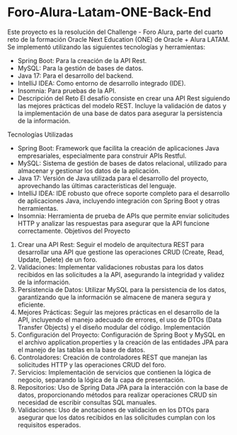 # Foro-Alura-Latam-ONE-Back-End
Este proyecto es la resolución del Challenge - Foro Alura, parte del cuarto reto de la formación Oracle Next Education (ONE) de Oracle + Alura LATAM. Se implementó utilizando las siguientes tecnologías y herramientas:

- Spring Boot: Para la creación de la API Rest.
- MySQL: Para la gestión de bases de datos.
- Java 17: Para el desarrollo del backend.
- IntelliJ IDEA: Como entorno de desarrollo integrado (IDE).
- Insomnia: Para pruebas de la API.
- Descripción del Reto
El desafío consiste en crear una API Rest siguiendo las mejores prácticas del modelo REST. Incluye la validación de datos y la implementación de una base de datos para asegurar la persistencia de la información.

Tecnologías Utilizadas
- Spring Boot: Framework que facilita la creación de aplicaciones Java empresariales, especialmente para construir APIs Restful.
- MySQL: Sistema de gestión de bases de datos relacional, utilizado para almacenar y gestionar los datos de la aplicación.
- Java 17: Versión de Java utilizada para el desarrollo del proyecto, aprovechando las últimas características del lenguaje.
- IntelliJ IDEA: IDE robusto que ofrece soporte completo para el desarrollo de aplicaciones Java, incluyendo integración con Spring Boot y otras herramientas.
- Insomnia: Herramienta de prueba de APIs que permite enviar solicitudes HTTP y analizar las respuestas para asegurar que la API funcione correctamente.
Objetivos del Proyecto
1. Crear una API Rest: Seguir el modelo de arquitectura REST para desarrollar una API que gestione las operaciones CRUD (Create, Read, Update, Delete) de un foro.
2. Validaciones: Implementar validaciones robustas para los datos recibidos en las solicitudes a la API, asegurando la integridad y validez de la información.
3. Persistencia de Datos: Utilizar MySQL para la persistencia de los datos, garantizando que la información se almacene de manera segura y eficiente.
5. Mejores Prácticas: Seguir las mejores prácticas en el desarrollo de la API, incluyendo el manejo adecuado de errores, el uso de DTOs (Data Transfer Objects) y el diseño modular del código.
Implementación
1. Configuración del Proyecto: Configuración de Spring Boot y MySQL en el archivo application.properties y la creación de las entidades JPA para el manejo de las tablas en la base de datos.
2. Controladores: Creación de controladores REST que manejan las solicitudes HTTP y las operaciones CRUD del foro.
3. Servicios: Implementación de servicios que contienen la lógica de negocio, separando la lógica de la capa de presentación.
4. Repositorios: Uso de Spring Data JPA para la interacción con la base de datos, proporcionando métodos para realizar operaciones CRUD sin necesidad de escribir consultas SQL manuales.
5. Validaciones: Uso de anotaciones de validación en los DTOs para asegurar que los datos recibidos en las solicitudes cumplan con los requisitos esperados.
